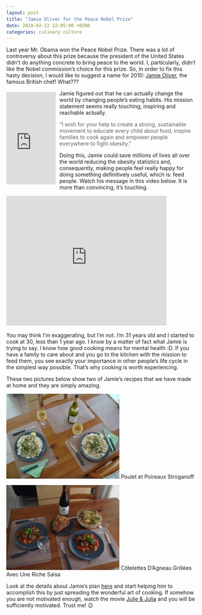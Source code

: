 ```yaml
---
layout: post
title: "Jamie Oliver for the Peace Nobel Prize"
date: 2010-02-22 22:05:00 +0200
categories: culinary culture
---
```


Last year Mr. Obama won the Peace Nobel Prize. There was a lot of controversy about this prize because the president of the United States didn’t do anything concrete to bring peace to the world. I, particularly, didn’t like the Nobel commission’s choice for this prize. So, in order to fix this hasty decision, I would like to suggest a name for 2010: <a href="http://www.jamieoliver.com/">Jamie Oliver</a>, the famous British chef! What???

<iframe align="left" frameborder="0" marginheight="0" marginwidth="0" scrolling="no" src="http://rcm.amazon.com/e/cm?t=c03ce-20&amp;o=1&amp;p=8&amp;l=bpl&amp;asins=1401323596&amp;fc1=000000&amp;IS2=1&amp;lt1=_blank&amp;m=amazon&amp;lc1=0000FF&amp;bc1=000000&amp;bg1=FFFFFF&amp;f=ifr" style="align: left; height: 245px; padding-right: 10px; padding-top: 5px; width: 131px;"></iframe>Jamie figured out that he can actually change the world by changing people’s eating habits. His mission statement seems really touching, inspiring and reachable actually.

> “I wish for your help to create a strong, sustainable movement to educate every child about food, inspire families to cook again and empower people everywhere to fight obesity.”


Doing this, Jamie could save millions of lives all over the world reducing the obesity statistics and, consequently, making people feel really happy for doing something definitively useful, which is: feed people. Watch his message in this video below. It is more than convincing, it’s touching.

<object height="344" width="425"><param name="movie" value="http://www.youtube.com/v/jIwrV5e6fMY&amp;hl=en_US&amp;fs=1&amp;color1=0x2b405b&amp;color2=0x6b8ab6"/><param name="allowFullScreen" value="true"/><param name="allowscriptaccess" value="always"/><embed allowfullscreen="true" allowscriptaccess="always" height="344" src="http://www.youtube.com/v/jIwrV5e6fMY&amp;hl=en_US&amp;fs=1&amp;color1=0x2b405b&amp;color2=0x6b8ab6" type="application/x-shockwave-flash" width="425"/></object>

You may think I’m exaggerating, but I’m not. I’m 31 years old and I started to cook at 30, less than 1 year ago. I know by a matter of fact what Jamie is trying to say. I know how good cooking means for mental health :D. If you have a family to care about and you go to the kitchen with the mission to feed them, you see exactly your importance in other people’s life cycle in the simplest way possible. That’s why cooking is worth experiencing.

These two pictures below show two of Jamie’s recipes that we have made at home and they are simply amazing.

![6828_161111613822_609678822_2929828_8122740_n-300x225.jpg](/images/posts/6828_161111613822_609678822_2929828_8122740_n-300x225.jpg)
Poulet et Poireaux Stroganoff

![20053_304780003822_609678822_3640497_3458526_n-300x225.jpg](/images/posts/20053_304780003822_609678822_3640497_3458526_n-300x225.jpg)
Côtelettes D’Agneau Grillées Avec Une Riche Salsa

Look at the details about Jamie’s plan <a href="http://www.tedprize.org/jamie-oliver/">here</a> and start helping him to accomplish this by just spreading the wonderful art of cooking. If somehow you are not motivated enough, watch the movie <a href="http://www.sonypictures.com/homevideo/julieandjulia/">Julie &amp; Julia</a> and you will be sufficiently motivated. Trust me! 😉
